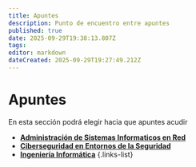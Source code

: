```yaml
---
title: Apuntes
description: Punto de encuentro entre apuntes
published: true
date: 2025-09-29T19:38:13.807Z
tags: 
editor: markdown
dateCreated: 2025-09-29T19:27:49.212Z
---
```


# Apuntes
En esta sección podrá elegir hacia que apuntes acudir
- [**Administración de Sistemas Informaticos en Red**](/apuntes/asir)
- [**Ciberseguridad en Entornos de la Seguridad**](/apuntes/ciber)
- [**Ingeniería Informática**](/apuntes/carrera)
  {.links-list}